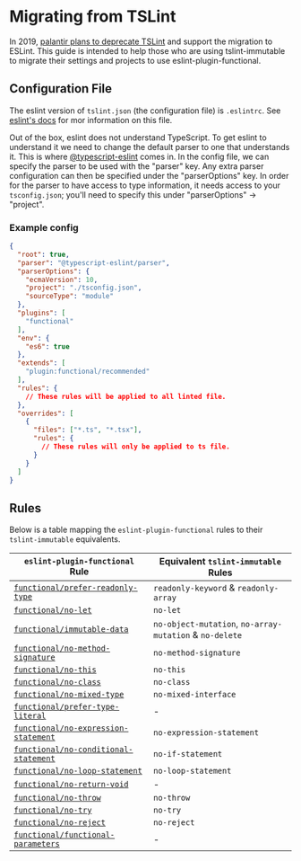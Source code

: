 # Migrating from TSLint

In 2019, [palantir plans to deprecate TSLint](https://github.com/palantir/tslint/issues/4534) and support the migration to ESLint.
This guide is intended to help those who are using tslint-immutable to migrate their settings and projects to use eslint-plugin-functional.

## Configuration File

The eslint version of `tslint.json` (the configuration file) is `.eslintrc`.
See [eslint's docs](https://eslint.org/docs/user-guide/configuring) for mor information on this file.

Out of the box, eslint does not understand TypeScript. To get eslint to understand it we need to change the default parser to one that understands it.
This is where [@typescript-eslint](https://github.com/typescript-eslint/typescript-eslint) comes in.
In the config file, we can specify the parser to be used with the "parser" key. Any extra parser configuration can then be specified under the "parserOptions" key.
In order for the parser to have access to type information, it needs access to your `tsconfig.json`; you'll need to specify this under "parserOptions" -> "project".

### Example config

```json
{
  "root": true,
  "parser": "@typescript-eslint/parser",
  "parserOptions": {
    "ecmaVersion": 10,
    "project": "./tsconfig.json",
    "sourceType": "module"
  },
  "plugins": [
    "functional"
  ],
  "env": {
    "es6": true
  },
  "extends": [
    "plugin:functional/recommended"
  ],
  "rules": {
    // These rules will be applied to all linted file.
  },
  "overrides": [
    {
      "files": ["*.ts", "*.tsx"],
      "rules": {
        // These rules will only be applied to ts file.
      }
    }
  ]
}
```

## Rules

Below is a table mapping the `eslint-plugin-functional` rules to their `tslint-immutable` equivalents.

| `eslint-plugin-functional` Rule                                                   | Equivalent `tslint-immutable` Rules                     |
| --------------------------------------------------------------------------------- | ------------------------------------------------------- |
| [`functional/prefer-readonly-type`](./docs/rules/prefer-readonly-type.md)         | `readonly-keyword` & `readonly-array`                   |
| [`functional/no-let`](./docs/rules/no-let.md)                                     | `no-let`                                                |
| [`functional/immutable-data`](./docs/rules/immutable-data.md)                     | `no-object-mutation`, `no-array-mutation` & `no-delete` |
| [`functional/no-method-signature`](./docs/rules/no-method-signature.md)           | `no-method-signature`                                   |
| [`functional/no-this`](./docs/rules/no-this.md)                                   | `no-this`                                               |
| [`functional/no-class`](./docs/rules/no-class.md)                                 | `no-class`                                              |
| [`functional/no-mixed-type`](./docs/rules/no-mixed-type.md)                       | `no-mixed-interface`                                    |
| [`functional/prefer-type-literal`](./docs/rules/prefer-type-literal.md)           | -                                                       |
| [`functional/no-expression-statement`](./docs/rules/no-expression-statement.md)   | `no-expression-statement`                               |
| [`functional/no-conditional-statement`](./docs/rules/no-conditional-statement.md) | `no-if-statement`                                       |
| [`functional/no-loop-statement`](./docs/rules/no-loop-statement.md)               | `no-loop-statement`                                     |
| [`functional/no-return-void`](./docs/rules/no-return-void.md)                     | -                                                       |
| [`functional/no-throw`](./docs/rules/no-throw.md)                                 | `no-throw`                                              |
| [`functional/no-try`](./docs/rules/no-try.md)                                     | `no-try`                                                |
| [`functional/no-reject`](./docs/rules/no-reject.md)                               | `no-reject`                                             |
| [`functional/functional-parameters`](./docs/rules/functional-parameters.md)       | -                                                       |
